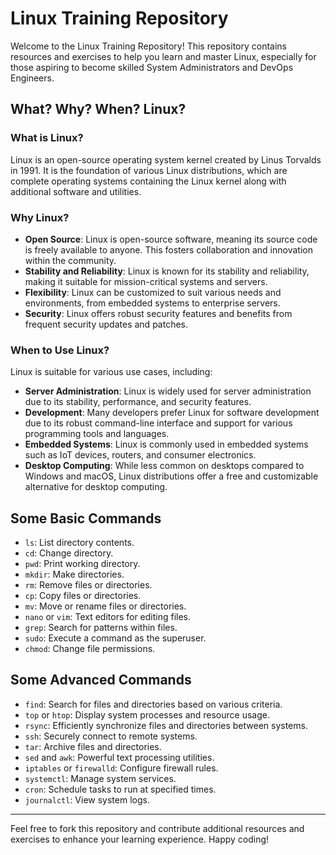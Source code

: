 # Linux Training Repository

Welcome to the Linux Training Repository! This repository contains resources and exercises to help you learn and master Linux, especially for those aspiring to become skilled System Administrators and DevOps Engineers.

## What? Why? When? Linux?

### What is Linux?
Linux is an open-source operating system kernel created by Linus Torvalds in 1991. It is the foundation of various Linux distributions, which are complete operating systems containing the Linux kernel along with additional software and utilities.

### Why Linux?
- **Open Source**: Linux is open-source software, meaning its source code is freely available to anyone. This fosters collaboration and innovation within the community.
- **Stability and Reliability**: Linux is known for its stability and reliability, making it suitable for mission-critical systems and servers.
- **Flexibility**: Linux can be customized to suit various needs and environments, from embedded systems to enterprise servers.
- **Security**: Linux offers robust security features and benefits from frequent security updates and patches.

### When to Use Linux?
Linux is suitable for various use cases, including:
- **Server Administration**: Linux is widely used for server administration due to its stability, performance, and security features.
- **Development**: Many developers prefer Linux for software development due to its robust command-line interface and support for various programming tools and languages.
- **Embedded Systems**: Linux is commonly used in embedded systems such as IoT devices, routers, and consumer electronics.
- **Desktop Computing**: While less common on desktops compared to Windows and macOS, Linux distributions offer a free and customizable alternative for desktop computing.

## Some Basic Commands

- `ls`: List directory contents.
- `cd`: Change directory.
- `pwd`: Print working directory.
- `mkdir`: Make directories.
- `rm`: Remove files or directories.
- `cp`: Copy files or directories.
- `mv`: Move or rename files or directories.
- `nano` or `vim`: Text editors for editing files.
- `grep`: Search for patterns within files.
- `sudo`: Execute a command as the superuser.
- `chmod`: Change file permissions.

## Some Advanced Commands 

- `find`: Search for files and directories based on various criteria.
- `top` or `htop`: Display system processes and resource usage.
- `rsync`: Efficiently synchronize files and directories between systems.
- `ssh`: Securely connect to remote systems.
- `tar`: Archive files and directories.
- `sed` and `awk`: Powerful text processing utilities.
- `iptables` or `firewalld`: Configure firewall rules.
- `systemctl`: Manage system services.
- `cron`: Schedule tasks to run at specified times.
- `journalctl`: View system logs.

---

Feel free to fork this repository and contribute additional resources and exercises to enhance your learning experience. Happy coding!




